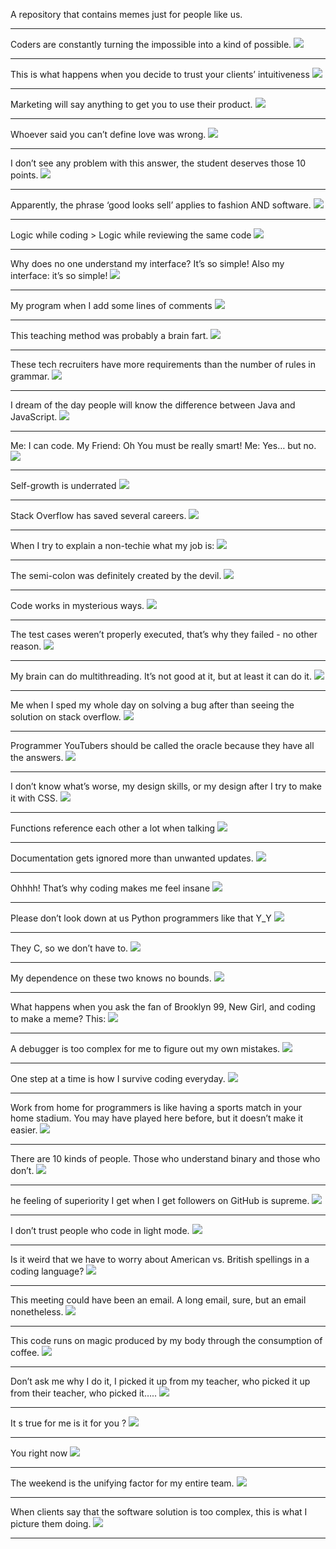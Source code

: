 A repository that contains memes just for people like us.

-------------------------------------

Coders are constantly turning the impossible into a kind of possible.
![](./images/1.jpg)

--------------------------------------------------------------------------

This is what happens when you decide to trust your clients’ intuitiveness
![](./images/2.png)

--------------------------------------------------------------------------

Marketing will say anything to get you to use their product.
![](./images/3.png)

--------------------------------------------------------------------------

Whoever said you can’t define love was wrong.
![](./images/4.jpg)

--------------------------------------------------------------------------

I don’t see any problem with this answer, the student deserves those 10 points.
![](./images/5.png)

--------------------------------------------------------------------------

Apparently, the phrase ‘good looks sell’ applies to fashion AND software.
![](./images/6.png)

--------------------------------------------------------------------------

Logic while coding > Logic while reviewing the same code
![](./images/7.png)

--------------------------------------------------------------------------

Why does no one understand my interface? It’s so simple! Also my interface: it’s so simple!
![](./images/8.png)

--------------------------------------------------------------------------

My program when I add some lines of comments
![](./images/9.png)

--------------------------------------------------------------------------

This teaching method was probably a brain fart.
![](./images/10.png)

--------------------------------------------------------------------------

These tech recruiters have more requirements than the number of rules in grammar.
![](./images/11.png)

--------------------------------------------------------------------------

I dream of the day people will know the difference between Java and JavaScript.
![](./images/12.png)

--------------------------------------------------------------------------

Me: I can code. My Friend: Oh You must be really smart! Me: Yes… but no.
![](./images/13.png)

--------------------------------------------------------------------------

Self-growth is underrated
![](./images/14.png)

--------------------------------------------------------------------------

Stack Overflow has saved several careers.
![](./images/15.png)

--------------------------------------------------------------------------

When I try to explain a non-techie what my job is:
![](./images/16.png)

--------------------------------------------------------------------------

The semi-colon was definitely created by the devil.
![](./images/17.png)

--------------------------------------------------------------------------

Code works in mysterious ways.
![](./images/18.jpeg)

--------------------------------------------------------------------------

The test cases weren’t properly executed, that’s why they failed - no other reason.
![](./images/19.png)

--------------------------------------------------------------------------

My brain can do multithreading. It’s not good at it, but at least it can do it.
![](./images/20.png)

--------------------------------------------------------------------------

Me when I sped my whole day on solving a bug after than seeing the solution on stack overflow.
![](./images/21.png)

--------------------------------------------------------------------------

Programmer YouTubers should be called the oracle because they have all the answers.
![](./images/23.png)

--------------------------------------------------------------------------

I don’t know what’s worse, my design skills, or my design after I try to make it with CSS.
![](./images/24.gif)

--------------------------------------------------------------------------

Functions reference each other a lot when talking
![](./images/25.png)

--------------------------------------------------------------------------

Documentation gets ignored more than unwanted updates.
![](./images/26.png)

--------------------------------------------------------------------------

Ohhhh! That’s why coding makes me feel insane
![](./images/27.png)

--------------------------------------------------------------------------

Please don’t look down at us Python programmers like that Y_Y
![](./images/28.png)

--------------------------------------------------------------------------

They C, so we don’t have to.
![](./images/29.png)

--------------------------------------------------------------------------

My dependence on these two knows no bounds.
![](./images/30.png)

--------------------------------------------------------------------------

What happens when you ask the fan of Brooklyn 99, New Girl, and coding to make a meme? This:
![](./images/31.png)

--------------------------------------------------------------------------

A debugger is too complex for me to figure out my own mistakes.
![](./images/32.png)

--------------------------------------------------------------------------

One step at a time is how I survive coding everyday.
![](./images/33.png)

--------------------------------------------------------------------------

Work from home for programmers is like having a sports match in your home stadium. You may have played here before, but it doesn’t make it easier.
![](./images/34.png)

--------------------------------------------------------------------------

There are 10 kinds of people. Those who understand binary and those who don’t.
![](./images/35.png)

--------------------------------------------------------------------------

he feeling of superiority I get when I get followers on GitHub is supreme.
![](./images/36.png)

--------------------------------------------------------------------------

I don’t trust people who code in light mode.
![](./images/37.png)

--------------------------------------------------------------------------

 Is it weird that we have to worry about American vs. British spellings in a coding language?
![](./images/38.png)

--------------------------------------------------------------------------

This meeting could have been an email. A long email, sure, but an email nonetheless.
![](./images/39.png)

--------------------------------------------------------------------------

This code runs on magic produced by my body through the consumption of coffee.
![](./images/40.png)

--------------------------------------------------------------------------

Don’t ask me why I do it, I picked it up from my teacher, who picked it up from their teacher, who picked it…..
![](./images/41.png)

--------------------------------------------------------------------------

It s true for me is it for you ?
![](./images/42.png)

--------------------------------------------------------------------------

You right now
![](./images/43.png)

--------------------------------------------------------------------------

The weekend is the unifying factor for my entire team.
![](./images/44.gif)

--------------------------------------------------------------------------

When clients say that the software solution is too complex, this is what I picture them doing.
![](./images/45.gif)

-------------------------------------